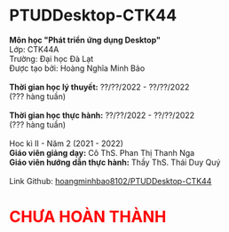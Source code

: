 # PTUDDesktop-CTK44

<strong>Môn học "Phát triển ứng dụng Desktop"</strong><br>
Lớp: CTK44A<br>
Trường: Đại học Đà Lạt<br>
Được tạo bởi: Hoàng Nghĩa Minh Bảo<br>
<br>
<strong>Thời gian học lý thuyết:</strong> ??/??/2022 - ??/??/2022<br>
(??? hàng tuần)<br>
<br>
<strong>Thời gian học thực hành:</strong> ??/??/2022 - ??/??/2022<br>
(??? hàng tuần)<br>
<br>
Hoc kì II - Năm 2 (2021 - 2022)<br>
<strong>Giáo viên giảng dạy:</strong> Cô ThS. Phan Thị Thanh Nga<br>
<strong>Giáo viên hướng dẫn thực hành:</strong> Thầy ThS. Thái Duy Quý<br>
<br>
Link Github: <a href="https://github.com/hoangminhbao8102/PTUDDesktop-CTK44">hoangminhbao8102/PTUDDesktop-CTK44</a><br>
<h1 style="color:red;">CHƯA HOÀN THÀNH</h1>
